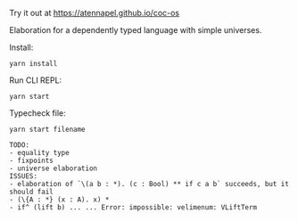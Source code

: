 Try it out at https://atennapel.github.io/coc-os

Elaboration for a dependently typed language with simple universes.

Install:
```
yarn install
```

Run CLI REPL:
```
yarn start
```

Typecheck file:
```
yarn start filename
```

```
TODO:
- equality type
- fixpoints
- universe elaboration
ISSUES:
- elaboration of `\(a b : *). (c : Bool) ** if c a b` succeeds, but it should fail
- (\{A : *} (x : A). x) *
- if^ (lift b) ... ... Error: impossible: velimenum: VLiftTerm
```
